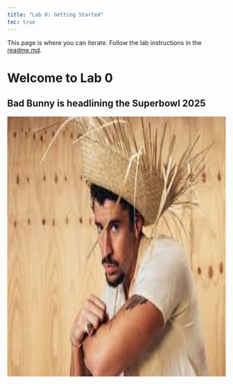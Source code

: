 ```yaml
---
title: "Lab 0: Getting Started"
toc: true
---
```


This page is where you can iterate. Follow the lab instructions in the [readme.md](./README.md).

# Welcome to Lab 0
## Bad Bunny is headlining the Superbowl 2025
<img src="Bad Bunny.jpeg" alt="Bad Bunny with PAVA" width="600" height="600">